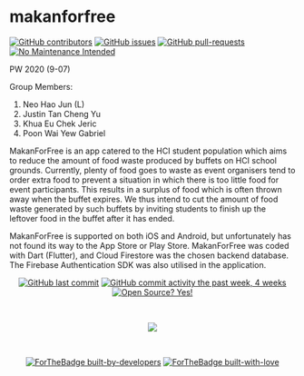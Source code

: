 # makanforfree

[![GitHub contributors](https://img.shields.io/github/contributors/N-HJ/MakanForFree.svg)](https://GitHub.com/N-HJ/MakanForFree/graphs/contributors/)
[![GitHub issues](https://img.shields.io/github/issues/Naereen/StrapDown.js.svg)](https://GitHub.com/N-HJ/MakanForFree/issues/)
[![GitHub pull-requests](https://img.shields.io/github/issues-pr/N-HJ/MakanForFree.svg)](https://GitHub.com/N-HJ/MakanForFree/pull/)
[![No Maintenance Intended](http://unmaintained.tech/badge.svg)](http://unmaintained.tech/)

PW 2020 (9-07)

Group Members:
1. Neo Hao Jun (L)
2. Justin Tan Cheng Yu
3. Khua Eu Chek Jeric
4. Poon Wai Yew Gabriel

MakanForFree is an app catered to the HCI student population which aims to reduce the amount of food waste produced by buffets on HCI school grounds. Currently, plenty of food goes to waste as event organisers tend to order extra food to prevent a situation in which there is too little food for event participants. This results in a surplus of food which is often thrown away when the buffet expires. We thus intend to cut the amount of food waste generated by such buffets by inviting students to finish up the leftover food in the buffet after it has ended.

MakanForFree is supported on both iOS and Android, but unfortunately has not found its way to the App Store or Play Store. MakanForFree was coded with Dart (Flutter), and Cloud Firestore was the chosen backend database. The Firebase Authentication SDK was also utilised in the application.

<center>

[![GitHub last commit](https://img.shields.io/github/last-commit/N-HJ/N-HJ?style=flat)]()
[![GitHub commit activity the past week, 4 weeks](https://img.shields.io/github/commit-activity/y/N-HJ/N-HJ?style=flat)]()
[![Open Source? Yes!](https://badgen.net/badge/Open%20Source%20%3F/Yes%21/blue?icon=github)]()

<br/>

![](http://estruyf-github.azurewebsites.net/api/VisitorHit?user=N-HJ&repo=N-HJ&countColorcountColor&countColor=%237B1E7A)

<br/>

[![ForTheBadge built-by-developers](http://ForTheBadge.com/images/badges/built-by-developers.svg)]()
[![ForTheBadge built-with-love](http://ForTheBadge.com/images/badges/built-with-love.svg)]()

</center>
